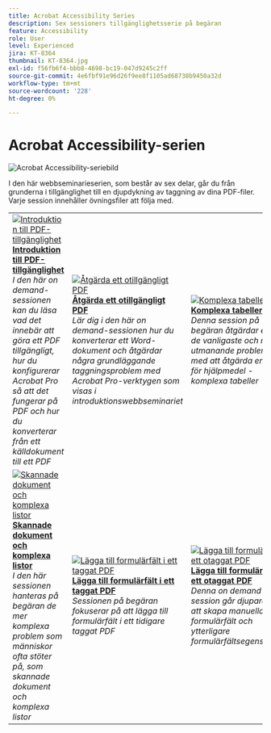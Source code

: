 ```yaml
---
title: Acrobat Accessibility Series
description: Sex sessioners tillgänglighetsserie på begäran
feature: Accessibility
role: User
level: Experienced
jira: KT-8364
thumbnail: KT-8364.jpg
exl-id: f56fb6f4-bbb8-4698-bc19-047d9245c2ff
source-git-commit: 4e6fbf91e96d26f9ee8f1105ad68738b9450a32d
workflow-type: tm+mt
source-wordcount: '228'
ht-degree: 0%

---
```


# Acrobat Accessibility-serien

![Acrobat Accessibility-seriebild](../assets/Hero_Accessibility.png)

I den här webbseminarieserien, som består av sex delar, går du från grunderna i tillgänglighet till en djupdykning av taggning av dina PDF-filer. Varje session innehåller övningsfiler att följa med.

<table style="table-layout:fixed">
<tr>
  <td>
    <a href="accessibilitysession1.md">
      <img alt="Introduktion till PDF-tillgänglighet" src="../assets/Accessibilitysession1_1280.png" />
    </a>
    <div>
    <a href="accessibilitysession1.md"><strong>Introduktion till PDF-tillgänglighet</strong></a>
    </div>
    <em>I den här on demand-sessionen kan du läsa vad det innebär att göra ett PDF tillgängligt, hur du konfigurerar Acrobat Pro så att det fungerar på PDF och hur du konverterar från ett källdokument till ett PDF</em>
    <br>
  </td>
  <td>
    <a href="accessibilitysession2.md">
      <img alt="Åtgärda ett otillgängligt PDF" src="../assets/Accessibilitysession2_1280.png" />
    </a>
    <div>
    <a href="accessibilitysession2.md"><strong>Åtgärda ett otillgängligt PDF</strong></a>
    </div>
    <em>Lär dig i den här on demand-sessionen hur du konverterar ett Word-dokument och åtgärdar några grundläggande taggningsproblem med Acrobat Pro-verktygen som visas i introduktionswebbseminariet</em>
    <br>
  </td>  
  <td>
    <a href="accessibilitysession3.md">
      <img alt="Komplexa tabeller" src="../assets/Accessibilitysession3_1280.png" />
    </a>
    <div>
    <a href="accessibilitysession3.md"><strong>Komplexa tabeller</strong></a>
    </div>
    <em>Denna session på begäran åtgärdar ett av de vanligaste och mest utmanande problemen med att åtgärda en PDF för hjälpmedel - komplexa tabeller</em>
    <br>
  </td>
</tr>
<tr>
  <td>
    <a href="accessibilitysession4.md">
      <img alt="Skannade dokument och komplexa listor" src="../assets/Accessibilitysession4_1280.png" />
    </a>
    <div>
    <a href="accessibilitysession4.md"><strong>Skannade dokument och komplexa listor</strong></a>
    </div>
    <em>I den här sessionen hanteras på begäran de mer komplexa problem som människor ofta stöter på, som skannade dokument och komplexa listor</em>
    <br>
  </td>
  <td>
    <a href="accessibilitysession5.md">
      <img alt="Lägga till formulärfält i ett taggat PDF" src="../assets/Accessibilitysession5_1280.png" />
    </a>
    <div>
    <a href="accessibilitysession5.md"><strong>Lägga till formulärfält i ett taggat PDF</strong></a>
    </div>
    <em>Sessionen på begäran fokuserar på att lägga till formulärfält i ett tidigare taggat PDF</em>
    <br>
  </td>  
  <td>
    <a href="accessibilitysession6.md">
      <img alt="Lägga till formulärfält i ett otaggat PDF" src="../assets/Accessibilitysession6_1280.png" />
    </a>
    <div>
    <a href="accessibilitysession6.md"><strong>Lägga till formulärfält i ett otaggat PDF</strong></a>
    </div>
    <em>Denna on demand-session går djupare in i att skapa manuella formulärfält och ytterligare formulärfältsegenskaper</em>
    <br>
  </td> 
</tr>
</table>
